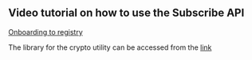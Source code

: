 ## Video tutorial on how to use the Subscribe API 
[Onboarding to registry](https://drive.google.com/file/d/1V3CILXGnTumAMmLWy3X3r2TpsI9xsHro/view) 

The library for the crypto utility can be accessed from the [link](https://github.com/ONDC-Official/reference-implementations/tree/main/utilities/ondc-crypto-utility-master)
